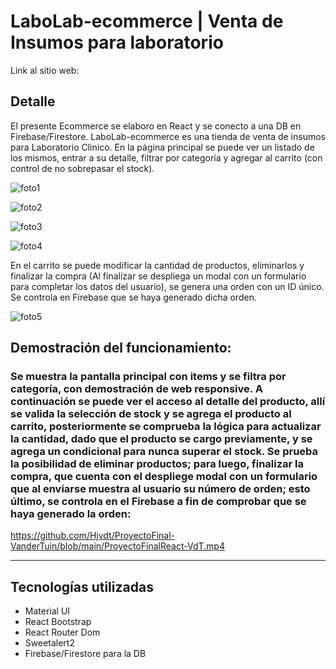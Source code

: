 # LaboLab-ecommerce | Venta de Insumos para laboratorio


Link al sitio web: 

## Detalle
El presente Ecommerce se elaboro en React y se conecto a una DB en Firebase/Firestore. 
LaboLab-ecommerce es una tienda de venta de insumos para Laboratorio Clinico. En la página principal se puede ver un listado de los mismos, entrar a su detalle, filtrar por categoría y agregar al carrito (con control de no sobrepasar el stock). 

![foto1](https://github.com/Hjvdt/ProyectoFinal-VanderTuin/assets/21012687/8cc5a185-7f95-4c3b-91ec-d0d4af682498)

![foto2](https://github.com/Hjvdt/ProyectoFinal-VanderTuin/assets/21012687/b5ca2e54-1922-4328-a872-23cbeed955d3)

![foto3](https://github.com/Hjvdt/ProyectoFinal-VanderTuin/assets/21012687/1855d3d8-8262-4092-9f25-a7685119c4d8)

![foto4](https://github.com/Hjvdt/ProyectoFinal-VanderTuin/assets/21012687/320ca8dc-59f7-4edd-a047-5831b2fdfeb6)

En el carrito se puede modificar la cantidad de productos, eliminarlos y finalizar la compra (Al finalizar se despliega un modal con un formulario para completar los datos del usuario), se genera una orden con un ID único. Se controla en Firebase que se haya generado dicha orden.

![foto5](https://github.com/Hjvdt/ProyectoFinal-VanderTuin/assets/21012687/0315ec4f-d9e5-4d8d-89dc-55618b135cd3)

## Demostración del funcionamiento:

### Se muestra la pantalla principal con items y se filtra por categoría, con demostración de web responsive.  A continuación se puede ver el acceso al detalle del producto, allí se valida la selección de stock y se agrega el producto al carrito, posteriormente se comprueba la lógica para actualizar la cantidad, dado que el producto se cargo previamente, y se agrega un condicional para nunca superar el stock. Se prueba la posibilidad de eliminar productos; para luego, finalizar la compra, que cuenta con el despliege modal con un formulario que al enviarse muestra al usuario su número de orden; esto último, se controla en el Firebase a fin de comprobar que se haya generado la orden:

https://github.com/Hjvdt/ProyectoFinal-VanderTuin/blob/main/ProyectoFinalReact-VdT.mp4

---
## Tecnologías utilizadas
- Material UI
- React Bootstrap
- React Router Dom
- Sweetalert2
- Firebase/Firestore para la DB
